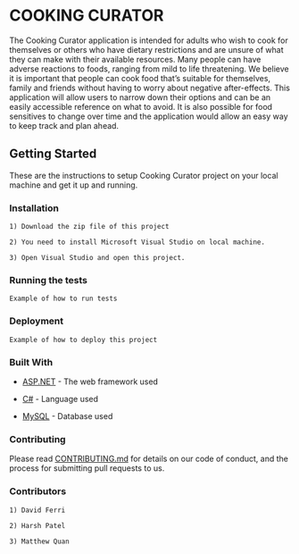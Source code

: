 # COOKING CURATOR

The Cooking Curator application is intended for adults who wish to cook for themselves or others who have dietary restrictions and are unsure of what they can make with their available resources.  Many people can have adverse reactions to foods, ranging from mild to life threatening.  We believe it is important that people can cook food that’s suitable for themselves, family and friends without having to worry about negative after-effects.  This application will allow users to narrow down their options and can be an easily accessible reference on what to avoid.  It is also possible for food sensitives to change over time and the application would allow an easy way to keep track and plan ahead.

## Getting Started

These are the instructions to setup Cooking Curator project on your local machine and get it up and running. 

### Installation

```
1) Download the zip file of this project

2) You need to install Microsoft Visual Studio on local machine.

3) Open Visual Studio and open this project.

```
### Running the tests

```
Example of how to run tests

```

### Deployment

```
Example of how to deploy this project

```

### Built With

- [ASP.NET](https://docs.microsoft.com/en-us/aspnet/mvc/overview/getting-started/introduction/getting-started) - The web framework used

- [C#](https://docs.microsoft.com/en-us/dotnet/csharp/) - Language used

- [MySQL](https://www.mysql.com/) - Database used

### Contributing

Please read [CONTRIBUTING.md](https://github.com/doublehamage/CookingCurator/blob/hjpatel16-patch-1/CONTRIBUTING.md) for details on our code of conduct, and the process for submitting pull requests to us.

### Contributors

```
1) David Ferri

2) Harsh Patel

3) Matthew Quan
```

